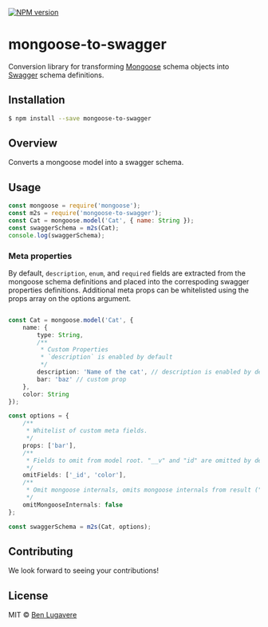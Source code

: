 [![NPM version][npm-image]][npm-url]

# mongoose-to-swagger 

Conversion library for transforming [Mongoose](http://mongoosejs.com/) schema objects into [Swagger](http://swagger.io) schema definitions.

## Installation

```sh
$ npm install --save mongoose-to-swagger
```

## Overview

Converts a mongoose model into a swagger schema.

## Usage

```js
const mongoose = require('mongoose');
const m2s = require('mongoose-to-swagger');
const Cat = mongoose.model('Cat', { name: String });
const swaggerSchema = m2s(Cat);
console.log(swaggerSchema);
```

### Meta properties

By default, `description`, `enum`, and `required` fields are extracted from the mongoose schema definitions and placed into the correspoding swagger properties definitions. Additional meta props can be whitelisted using the props array on the options argument.

```ts

const Cat = mongoose.model('Cat', { 
    name: {
        type: String,
        /**
         * Custom Properties
         * `description` is enabled by default
         */
        description: 'Name of the cat', // description is enabled by default
        bar: 'baz' // custom prop
    },
    color: String
});

const options = { 
    /**
     * Whitelist of custom meta fields.
     */
    props: ['bar'],
    /**
     * Fields to omit from model root. "__v" and "id" are omitted by default with omitMongooseInternals (default: true)
     */
    omitFields: ['_id', 'color'], 
    /**
     * Omit mongoose internals, omits mongoose internals from result ("__v", "id" - mongoose version field and virtual id field) (default: true)
     */
    omitMongooseInternals: false
};

const swaggerSchema = m2s(Cat, options);

```



## Contributing
We look forward to seeing your contributions!


## License

MIT © [Ben Lugavere](https://benlugavere.com/)

[npm-image]: https://badge.fury.io/js/mongoose-to-swagger.svg
[npm-url]: https://npmjs.org/package/mongoose-to-swagger
